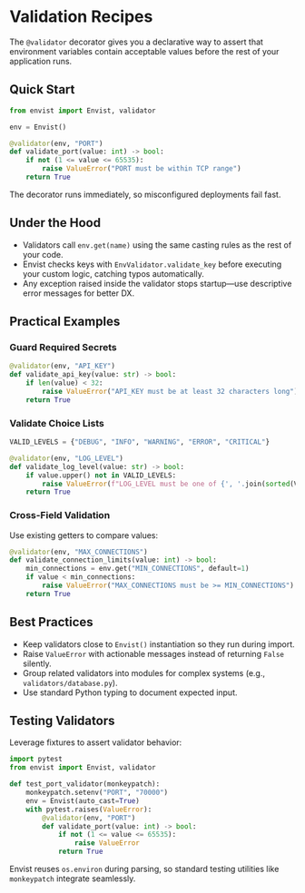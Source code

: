 # Validation Recipes

The `@validator` decorator gives you a declarative way to assert that environment variables contain acceptable values before the rest of your application runs.

## Quick Start

```python
from envist import Envist, validator

env = Envist()

@validator(env, "PORT")
def validate_port(value: int) -> bool:
    if not (1 <= value <= 65535):
        raise ValueError("PORT must be within TCP range")
    return True
```

The decorator runs immediately, so misconfigured deployments fail fast.

## Under the Hood

- Validators call `env.get(name)` using the same casting rules as the rest of your code.
- Envist checks keys with `EnvValidator.validate_key` before executing your custom logic, catching typos automatically.
- Any exception raised inside the validator stops startup—use descriptive error messages for better DX.

## Practical Examples

### Guard Required Secrets

```python
@validator(env, "API_KEY")
def validate_api_key(value: str) -> bool:
    if len(value) < 32:
        raise ValueError("API_KEY must be at least 32 characters long")
    return True
```

### Validate Choice Lists

```python
VALID_LEVELS = {"DEBUG", "INFO", "WARNING", "ERROR", "CRITICAL"}

@validator(env, "LOG_LEVEL")
def validate_log_level(value: str) -> bool:
    if value.upper() not in VALID_LEVELS:
        raise ValueError(f"LOG_LEVEL must be one of {', '.join(sorted(VALID_LEVELS))}")
    return True
```

### Cross-Field Validation

Use existing getters to compare values:

```python
@validator(env, "MAX_CONNECTIONS")
def validate_connection_limits(value: int) -> bool:
    min_connections = env.get("MIN_CONNECTIONS", default=1)
    if value < min_connections:
        raise ValueError("MAX_CONNECTIONS must be >= MIN_CONNECTIONS")
    return True
```

## Best Practices

- Keep validators close to `Envist()` instantiation so they run during import.
- Raise `ValueError` with actionable messages instead of returning `False` silently.
- Group related validators into modules for complex systems (e.g., `validators/database.py`).
- Use standard Python typing to document expected input.

## Testing Validators

Leverage fixtures to assert validator behavior:

```python
import pytest
from envist import Envist, validator

def test_port_validator(monkeypatch):
    monkeypatch.setenv("PORT", "70000")
    env = Envist(auto_cast=True)
    with pytest.raises(ValueError):
        @validator(env, "PORT")
        def validate_port(value: int) -> bool:
            if not (1 <= value <= 65535):
                raise ValueError
            return True
```

Envist reuses `os.environ` during parsing, so standard testing utilities like `monkeypatch` integrate seamlessly.
